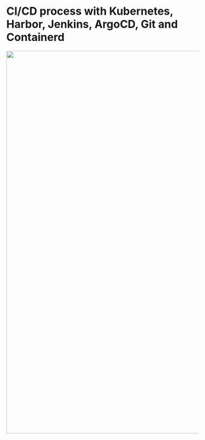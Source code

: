 # CI/CD process with Kubernetes, Harbor, Jenkins, ArgoCD, Git and Containerd


<img src="https://github.com/Josemyr1993/jenkins_argo_cd_harbor_docker_kubernetes/blob/main/CI_CD_new.gif" heigh="50px" width="1000">

